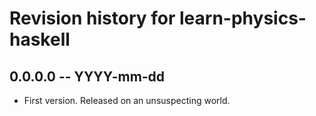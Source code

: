 # Revision history for learn-physics-haskell

## 0.0.0.0 -- YYYY-mm-dd

* First version. Released on an unsuspecting world.

